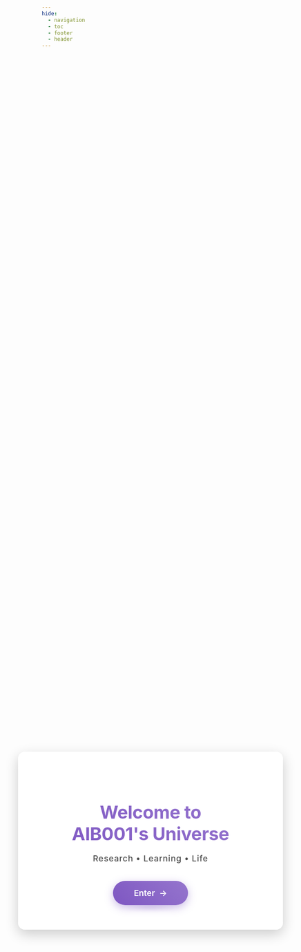```yaml
---
hide:
  - navigation
  - toc
  - footer
  - header
---
```


<div class="entrance-container">
  <div class="stars"></div>
  <div class="entrance-content">
    <h1 class="entrance-title">Welcome to<br>AIB001's Universe</h1>
    <p class="entrance-subtitle">Research • Learning • Life</p>
    <div class="button-container">
      <a href="home/" class="entrance-button">
        <span class="entrance-button-text">Enter</span>
        <span class="entrance-button-icon">→</span>
      </a>
    </div>
  </div>
</div>

<style>
/* 改进的入口页面样式 */
.entrance-container {
  position: fixed;
  top: 0;
  left: 0;
  width: 100%;
  height: 100vh;
  background-image: url('img/background3.png');
  background-size: cover;
  background-position: center;
  display: flex;
  align-items: center;
  justify-content: center;
  z-index: 1000;
  overflow: hidden;
}

/* 明显的星星/粒子效果 */
.stars {
  position: absolute;
  top: 0;
  left: 0;
  width: 100%;
  height: 100%;
  pointer-events: none;
}

.stars::before,
.stars::after {
  content: "";
  position: absolute;
  top: 0;
  left: 0;
  width: 100%;
  height: 100%;
  background: transparent;
}

.stars::before {
  box-shadow: 
    5vw 5vh 1px 1px rgba(255, 255, 255, 0.5),
    10vw 10vh 1px 1px rgba(255, 255, 255, 0.5),
    15vw 15vh 1px 1px rgba(255, 255, 255, 0.5),
    20vw 20vh 1px 1px rgba(255, 255, 255, 0.5),
    25vw 25vh 1px 1px rgba(255, 255, 255, 0.5),
    30vw 30vh 1px 1px rgba(255, 255, 255, 0.5),
    35vw 35vh 1px 1px rgba(255, 255, 255, 0.5),
    40vw 40vh 1px 1px rgba(255, 255, 255, 0.5),
    45vw 45vh 1px 1px rgba(255, 255, 255, 0.5),
    50vw 50vh 1px 1px rgba(255, 255, 255, 0.5),
    55vw 55vh 1px 1px rgba(255, 255, 255, 0.5),
    60vw 60vh 1px 1px rgba(255, 255, 255, 0.5),
    65vw 65vh 1px 1px rgba(255, 255, 255, 0.5),
    70vw 70vh 1px 1px rgba(255, 255, 255, 0.5),
    75vw 75vh 1px 1px rgba(255, 255, 255, 0.5),
    80vw 80vh 1px 1px rgba(255, 255, 255, 0.5),
    85vw 85vh 1px 1px rgba(255, 255, 255, 0.5),
    90vw 90vh 1px 1px rgba(255, 255, 255, 0.5),
    95vw 95vh 1px 1px rgba(255, 255, 255, 0.5);
  animation: blinkStars 8s linear infinite;
}

.stars::after {
  box-shadow: 
    8vw 8vh 1px 1px rgba(255, 255, 255, 0.5),
    13vw 13vh 1px 1px rgba(255, 255, 255, 0.5),
    18vw 18vh 1px 1px rgba(255, 255, 255, 0.5),
    23vw 23vh 1px 1px rgba(255, 255, 255, 0.5),
    28vw 28vh 1px 1px rgba(255, 255, 255, 0.5),
    33vw 33vh 1px 1px rgba(255, 255, 255, 0.5),
    38vw 38vh 1px 1px rgba(255, 255, 255, 0.5),
    43vw 43vh 1px 1px rgba(255, 255, 255, 0.5),
    48vw 48vh 1px 1px rgba(255, 255, 255, 0.5),
    53vw 53vh 1px 1px rgba(255, 255, 255, 0.5),
    58vw 58vh 1px 1px rgba(255, 255, 255, 0.5),
    63vw 63vh 1px 1px rgba(255, 255, 255, 0.5),
    68vw 68vh 1px 1px rgba(255, 255, 255, 0.5),
    73vw 73vh 1px 1px rgba(255, 255, 255, 0.5),
    78vw 78vh 1px 1px rgba(255, 255, 255, 0.5),
    83vw 83vh 1px 1px rgba(255, 255, 255, 0.5),
    88vw 88vh 1px 1px rgba(255, 255, 255, 0.5),
    93vw 93vh 1px 1px rgba(255, 255, 255, 0.5),
    98vw 98vh 1px 1px rgba(255, 255, 255, 0.5);
  animation: blinkStars 8s linear 4s infinite;
}

@keyframes blinkStars {
  0% { opacity: 0.5; }
  50% { opacity: 1; }
  100% { opacity: 0.5; }
}

.entrance-content {
  text-align: center;
  background-color: rgba(255, 255, 255, 0.9);
  padding: 3.5rem;
  border-radius: 16px;
  box-shadow: 0 10px 30px rgba(0, 0, 0, 0.2);
  backdrop-filter: blur(10px);
  -webkit-backdrop-filter: blur(10px);
  max-width: 90%;
  width: 500px;
  animation: float 6s ease-in-out infinite;
  position: relative;
  overflow: hidden;
  border: 1px solid rgba(255, 255, 255, 0.2);
}

/* 内容卡片边缘闪光效果 */
.entrance-content::before {
  content: "";
  position: absolute;
  top: -50%;
  left: -50%;
  width: 200%;
  height: 200%;
  background: linear-gradient(
    to bottom right,
    rgba(255, 255, 255, 0) 0%,
    rgba(255, 255, 255, 0.1) 25%,
    rgba(255, 255, 255, 0.1) 50%,
    rgba(255, 255, 255, 0) 75%,
    rgba(255, 255, 255, 0) 100%
  );
  transform: rotate(30deg);
  animation: shimmer 6s linear infinite;
  z-index: -1;
}

@keyframes shimmer {
  0% { transform: rotate(30deg) translateX(-100%); }
  100% { transform: rotate(30deg) translateX(100%); }
}

@keyframes float {
  0% { transform: translateY(0px); }
  50% { transform: translateY(-15px); }
  100% { transform: translateY(0px); }
}

.entrance-title {
  font-size: 2.6rem;
  font-weight: 700;
  color: #7e57c2;
  margin-bottom: 1rem;
  letter-spacing: -0.5px;
  line-height: 1.2;
  background: linear-gradient(45deg, #7e57c2, #9575cd);
  -webkit-background-clip: text;
  -webkit-text-fill-color: transparent;
  background-clip: text;
  text-fill-color: transparent;
  animation: titlePulse 4s ease-in-out infinite;
}

@keyframes titlePulse {
  0% { opacity: 1; }
  50% { opacity: 0.8; }
  100% { opacity: 1; }
}

.entrance-subtitle {
  font-size: 1.2rem;
  margin-bottom: 2.5rem;
  color: rgba(0, 0, 0, 0.7);
  letter-spacing: 1px;
  font-weight: 500;
}

.button-container {
  position: relative;
  display: inline-block;
}

.button-container::after {
  content: "";
  position: absolute;
  width: 100%;
  height: 10px;
  bottom: -10px;
  left: 0;
  background: radial-gradient(ellipse at center, rgba(126, 87, 194, 0.3) 0%, transparent 70%);
  filter: blur(5px);
  transform-origin: center;
  transform: scaleX(0.7);
  transition: transform 0.3s ease;
}

.button-container:hover::after {
  transform: scaleX(0.9);
}

.entrance-button {
  display: inline-flex;
  align-items: center;
  justify-content: center;
  padding: 1rem 3rem;
  background: linear-gradient(45deg, #7e57c2, #9575cd);
  color: white !important;
  font-weight: 600;
  text-decoration: none;
  border-radius: 50px;
  font-size: 1.2rem;
  transition: all 0.3s ease;
  box-shadow: 0 6px 20px rgba(126, 87, 194, 0.4);
  position: relative;
  overflow: hidden;
  z-index: 1;
}

.entrance-button::before {
  content: "";
  position: absolute;
  top: 0;
  left: -100%;
  width: 100%;
  height: 100%;
  background: linear-gradient(
    90deg,
    transparent,
    rgba(255, 255, 255, 0.5),
    transparent
  );
  transition: 0.5s;
  z-index: -1;
}

.entrance-button::after {
  content: "";
  position: absolute;
  bottom: 0;
  left: 0;
  width: 100%;
  height: 100%;
  background: linear-gradient(to top, rgba(126, 87, 194, 0.8), rgba(126, 87, 194, 0));
  opacity: 0;
  transition: opacity 0.3s;
  z-index: -2;
}

.entrance-button:hover {
  transform: translateY(-5px) scale(1.03);
  box-shadow: 0 10px 25px rgba(126, 87, 194, 0.5);
  letter-spacing: 0.5px;
}

.entrance-button:hover::before {
  left: 100%;
}

.entrance-button:hover::after {
  opacity: 1;
}

.entrance-button:active {
  transform: translateY(-2px) scale(0.98);
  box-shadow: 0 5px 15px rgba(126, 87, 194, 0.5);
}

.entrance-button-text {
  display: inline-block;
  transition: transform 0.3s ease;
}

.entrance-button-icon {
  display: inline-block;
  margin-left: 10px;
  transition: all 0.3s ease;
}

.entrance-button:hover .entrance-button-text {
  transform: translateX(-3px);
}

.entrance-button:hover .entrance-button-icon {
  transform: translateX(5px);
}

/* 暗色模式调整 */
[data-md-color-scheme="slate"] .entrance-content {
  background-color: rgba(30, 30, 46, 0.9);
}

[data-md-color-scheme="slate"] .entrance-subtitle {
  color: rgba(255, 255, 255, 0.7);
}

[data-md-color-scheme="slate"] .entrance-title {
  background: linear-gradient(45deg, #9575cd, #b39ddb);
  -webkit-background-clip: text;
  -webkit-text-fill-color: transparent;
  background-clip: text;
  text-fill-color: transparent;
}

/* 强制隐藏所有导航元素 */
.md-header, .md-tabs, .md-sidebar, .md-footer {
  display: none !important;
}

/* 媒体查询，在移动设备上调整样式 */
@media (max-width: 768px) {
  .entrance-content {
    padding: 2.5rem;
    width: 85%;
  }
  .entrance-title {
    font-size: 2.2rem;
  }
  .entrance-subtitle {
    font-size: 1rem;
    margin-bottom: 2rem;
  }
  .entrance-button {
    padding: 0.8rem 2.5rem;
    font-size: 1.1rem;
  }
}
</style>